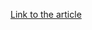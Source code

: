 [Link to the article](https://www.crowdstrike.com/blog/the-evolution-of-revil-ransomware-and-pinchy-spider/)
